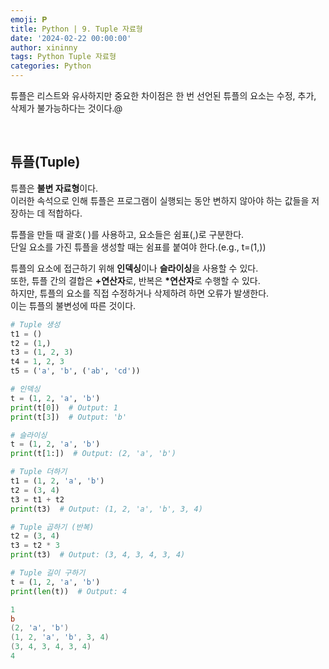```yaml
---
emoji: 𝐏
title: Python | 9. Tuple 자료형
date: '2024-02-22 00:00:00'
author: xininny
tags: Python Tuple 자료형
categories: Python
---
```


튜플은 리스트와 유사하지만 중요한 차이점은 한 번 선언된 튜플의 요소는 수정, 추가, 삭제가 불가능하다는 것이다.@

<br>

## 튜플(Tuple)

튜플은 **불변 자료형**이다.  
이러한 속석으로 인해 튜플은 프로그램이 실행되는 동안 변하지 않아야 하는 값들을 저장하는 데 적합하다.

튜플을 만들 때 괄호( )를 사용하고, 요소들은 쉼표(,)로 구분한다.  
단일 요소를 가진 튜플을 생성할 때는 쉼표를 붙여야 한다.(e.g., t=(1,))

튜플의 요소에 접근하기 위해 **인덱싱**이나 **슬라이싱**을 사용할 수 있다.  
또한, 튜플 간의 결합은 **+연산자**로, 반복은 **\*연산자**로 수행할 수 있다.  
하지만, 튜플의 요소를 직접 수정하거나 삭제하려 하면 오류가 발생한다.  
이는 튜플의 불변성에 따른 것이다.

```python
# Tuple 생성
t1 = ()
t2 = (1,)
t3 = (1, 2, 3)
t4 = 1, 2, 3
t5 = ('a', 'b', ('ab', 'cd'))
```

```python
# 인덱싱
t = (1, 2, 'a', 'b')
print(t[0])  # Output: 1
print(t[3])  # Output: 'b'

# 슬라이싱
t = (1, 2, 'a', 'b')
print(t[1:])  # Output: (2, 'a', 'b')

# Tuple 더하기
t1 = (1, 2, 'a', 'b')
t2 = (3, 4)
t3 = t1 + t2
print(t3)  # Output: (1, 2, 'a', 'b', 3, 4)

# Tuple 곱하기 (반복)
t2 = (3, 4)
t3 = t2 * 3
print(t3)  # Output: (3, 4, 3, 4, 3, 4)

# Tuple 길이 구하기
t = (1, 2, 'a', 'b')
print(len(t))  # Output: 4
```

```powershell
1
b
(2, 'a', 'b')
(1, 2, 'a', 'b', 3, 4)
(3, 4, 3, 4, 3, 4)
4
```
